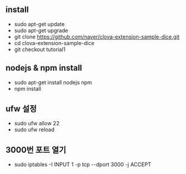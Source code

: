## install
  - sudo apt-get update
  - sudo apt-get upgrade
  - git clone https://github.com/naver/clova-extension-sample-dice.git
  - cd clova-extension-sample-dice
  - git checkout tutorial1

## nodejs & npm install
  - sudo apt-get install nodejs npm
  - npm install

## ufw 설정
  - sudo ufw allow 22
  - sudo ufw reload

## 3000번 포트 열기
  - sudo iptables -I INPUT 1 -p tcp --dport 3000 -j ACCEPT
